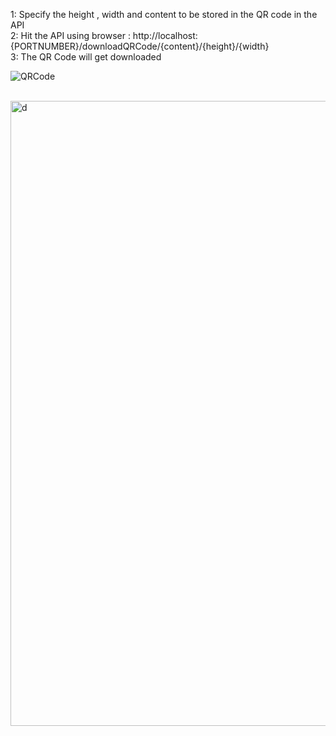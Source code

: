 1: Specify the height , width and content to be stored in the QR code in the API<br>
2: Hit the API using browser : http://localhost:{PORTNUMBER}/downloadQRCode/{content}/{height}/{width}<br>
3: The QR Code will get downloaded<br>

![QRCode](https://github.com/user-attachments/assets/b74000bf-e77c-4e30-bf0a-e503c049eba3)<br>

<br>

<img src="https://github.com/user-attachments/assets/abe062e6-d2c3-465a-9898-daa83edf969a" alt="d" width="1000" height="1000"/>

